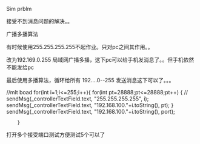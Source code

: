 Sim  prblm   


接受不到消息问题的解决。。



广播多播算法

有时候使用255.255.255.255不起作业。只对pc之间其作用。。

改为192.169.0.255  局域网广播多播，这下pc可以给手机发消息了。。但手机依然不能发给pc

最后使用多播算法，循环给所有 192....0--255 发送消息这下可以了。。。

//mlt boad
        for(int i=1;i<=255;i++){
          for(int pt=28888;pt<=28888;pt++) {
          //  sendMsg(_controllerTextField.text, "255.255.255.255", i);
            sendMsg(_controllerTextField.text, "192.168.100."+i.toString(), pt);
          }
          sendMsg(_controllerTextField.text, "192.168.100."+i.toString(), port);

        }


打开多个接受端口测试方便测试5个可以了
